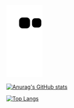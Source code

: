 
![Snake animation](https://github.com/robertocarlosjunior/robertocarlosjunior/blob/output/github-contribution-grid-snake.svg)

[![Anurag's GitHub stats](https://github-readme-stats.vercel.app/api?username=robertocarlosjunior&show_icons=true&&theme=dark)](https://github.com/anuraghazra/github-readme-stats)

[![Top Langs](https://github-readme-stats.vercel.app/api/top-langs/?username=robertocarlosjunior&layout=compact)](https://github.com/anuraghazra/github-readme-stats)
